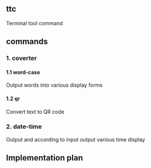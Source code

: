 ## ttc

Terminal tool command

## commands

### 1. coverter

#### 1.1 word-case

Output words into various display forms

#### 1.2 qr

Convert text to QR code

### 2. date-time

Output and according to input output various time display

## Implementation plan
